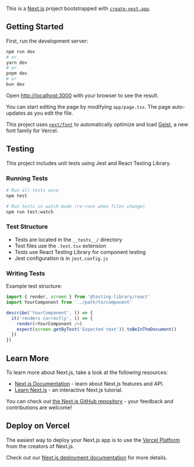 This is a [Next.js](https://nextjs.org) project bootstrapped with [`create-next-app`](https://nextjs.org/docs/app/api-reference/cli/create-next-app).

## Getting Started

First, run the development server:

```bash
npm run dev
# or
yarn dev
# or
pnpm dev
# or
bun dev
```

Open [http://localhost:3000](http://localhost:3000) with your browser to see the result.

You can start editing the page by modifying `app/page.tsx`. The page auto-updates as you edit the file.

This project uses [`next/font`](https://nextjs.org/docs/app/building-your-application/optimizing/fonts) to automatically optimize and load [Geist](https://vercel.com/font), a new font family for Vercel.

## Testing

This project includes unit tests using Jest and React Testing Library.

### Running Tests

```bash
# Run all tests once
npm test

# Run tests in watch mode (re-runs when files change)
npm run test:watch
```

### Test Structure

- Tests are located in the `__tests__/` directory
- Test files use the `.test.tsx` extension
- Tests use React Testing Library for component testing
- Jest configuration is in `jest.config.js`

### Writing Tests

Example test structure:
```javascript
import { render, screen } from '@testing-library/react'
import YourComponent from '../path/to/component'

describe('YourComponent', () => {
  it('renders correctly', () => {
    render(<YourComponent />)
    expect(screen.getByText('Expected text')).toBeInTheDocument()
  })
})
```

## Learn More

To learn more about Next.js, take a look at the following resources:

- [Next.js Documentation](https://nextjs.org/docs) - learn about Next.js features and API.
- [Learn Next.js](https://nextjs.org/learn) - an interactive Next.js tutorial.

You can check out [the Next.js GitHub repository](https://github.com/vercel/next.js) - your feedback and contributions are welcome!

## Deploy on Vercel

The easiest way to deploy your Next.js app is to use the [Vercel Platform](https://vercel.com/new?utm_medium=default-template&filter=next.js&utm_source=create-next-app&utm_campaign=create-next-app-readme) from the creators of Next.js.

Check out our [Next.js deployment documentation](https://nextjs.org/docs/app/building-your-application/deploying) for more details.
